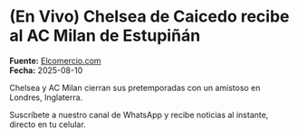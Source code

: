 #  (En Vivo) Chelsea de Caicedo recibe al AC Milan de Estupiñán

**Fuente:** [Elcomercio.com](https://www.elcomercio.com/deportes/futbol/chelsea-moises-caicedo-acmilan-pervis-estupinan-amistoso-resultado/)  
**Fecha:** 2025-08-10

Chelsea y AC Milan cierran sus pretemporadas con un amistoso en Londres, Inglaterra.

Suscríbete a nuestro canal de WhatsApp y recibe noticias al instante, directo en tu
 celular.
